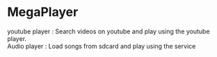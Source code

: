 # MegaPlayer

youtube player : Search videos on youtube and play using the youtube player.
<br>Audio player : Load songs from sdcard and play using the service

